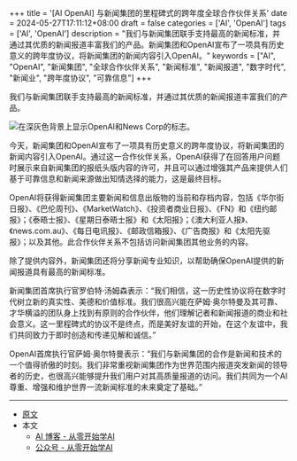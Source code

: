 +++
title = '[AI OpenAI] 与新闻集团的里程碑式的跨年度全球合作伙伴关系'
date = 2024-05-27T17:11:12+08:00
draft = false
categories = ['AI', 'OpenAI']
tags = ['AI', 'OpenAI']
description = "我们与新闻集团联手支持最高的新闻标准，并通过其优质的新闻报道丰富我们的产品。新闻集团和OpenAI宣布了一项具有历史意义的跨年度协议，将新闻集团的新闻内容引入OpenAI。"
keywords = ["AI", "OpenAI", "新闻集团", "全球合作伙伴关系", "新闻标准", "新闻报道", "数字时代", "新闻业", "跨年度协议", "可靠信息"]
+++

我们与新闻集团联手支持最高的新闻标准，并通过其优质的新闻报道丰富我们的产品。

![在深灰色背景上显示OpenAI和News Corp的标志。](https://images.ctfassets.net/kftzwdyauwt9/5XiZ5ak5ln5RFBb9RFuUmb/4c6885a348782a8d53d35eaa90f4e1d8/News_Corp.png?w=1920&q=90&fm=webp)

今天，新闻集团和OpenAI宣布了一项具有历史意义的跨年度协议，将新闻集团的新闻内容引入OpenAI。通过这一合作伙伴关系，OpenAI获得了在回答用户问题时展示来自新闻集团的报纸头版内容的许可，并且可以通过增强其产品来提供人们基于可靠信息和新闻来源做出知情选择的能力，这是最终目标。

OpenAI将获得新闻集团主要新闻和信息出版物的当前和存档内容，包括《华尔街日报》、《巴伦周刊》、《MarketWatch》、《投资者商业日报》、《FN》和《纽约邮报》；《泰晤士报》、《星期日泰晤士报》和《太阳报》；《澳大利亚人报》、《news.com.au》、《每日电讯报》、《邮政信箱报》、《广告商报》和《太阳先驱报》；以及其他。此合作伙伴关系不包括访问新闻集团其他业务的内容。

除了提供内容外，新闻集团还将分享新闻专业知识，以帮助确保OpenAI提供的新闻报道具有最高的新闻标准。

新闻集团首席执行官罗伯特·汤姆森表示：“我们相信，这一历史性协议将在数字时代树立新的真实性、美德和价值标准。我们很高兴能在萨姆·奥尔特曼及其可靠、才华横溢的团队身上找到有原则的合作伙伴，他们理解记者和新闻报道的商业和社会意义。这一里程碑式的协议不是终点，而是美好友谊的开始，在这个友谊中，我们共同致力于即时创造和传递见解和诚信。”

OpenAI首席执行官萨姆·奥尔特曼表示：“我们与新闻集团的合作是新闻和技术的一个值得骄傲的时刻。我们非常重视新闻集团作为世界范围内报道突发新闻的领导者的历史，也很高兴能够提升我们用户对其高质量报道的访问。我们共同为一个AI尊重、增强和维护世界一流新闻标准的未来奠定了基础。”

---

- [原文](https://openai.com/index/news-corp-and-openai-sign-landmark-multi-year-global-partnership/)
- 本文
    - [AI 博客 - 从零开始学AI](https://ai-blog.aihub2022.top/post/ai-openai-news-corp-and-openai-sign-landmark-multi-year-global-partnership/)
    - [公众号 - 从零开始学AI](https://mp.weixin.qq.com/s?__biz=MzA3MDIyNTgzNA==&mid=2649977252&idx=1&sn=5159553d3a22556d12f5c62edf847d1a&chksm=86c7cb61b1b04277039f7c197c3916f6b13fb5c25d6fd6f982cf8c300dd826a1e45fe72e92a4#rd)
    <!-- - [CSDN - 从零开始学AI](...) -->
    <!-- - [掘金 - 从零开始学AI](...) -->
    <!-- - [知乎 - 从零开始学AI](...) -->
    <!-- - [阿里云 - 从零开始学AI](...) -->
    <!-- - [腾讯云 - 从零开始学AI](...) -->
